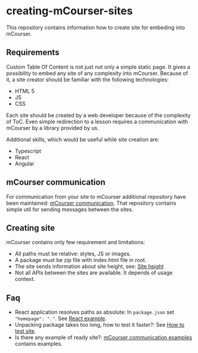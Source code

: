 # creating-mCourser-sites
This repository contains information how to create site for embeding into mCourser.

## Requirements
Custom Table Of Content is not just not only a simple static page. It gives a possibility to embed any site of any complexity into mCourser.
Because of it, a site creator should be familiar with the following technologies:
 * HTML 5
 * JS
 * CSS
 
Each site should be created by a web developer because of the complexity of ToC. 
Even simple redirection to a lesson requires a communication with mCourser by a library provided by us.

Additional skills, which would be useful while site creation are:
 * Typescript
 * React
 * Angular
 
## mCourser communication
For communication from your site to mCourser additional repository have been maintained: [mCourser communication](https://github.com/icplayer/mCourser-iframe-communication). That repository contains simple util for sending messages between the sites.

## Creating site
mCourser contains only few requirement and limitations: 
* All paths must be relative: styles, JS or images.
* A package must be zip file with index.html file in root.
* The site sends information about site height, see: [Site height](./pages/page-height.md)
* Not all APIs between the sites are available. It depends of usage context.


## Faq
* React application resolves paths as absolute: In `package.json` set `"homepage": "."`. See [React example](https://github.com/icplayer/mCourser-iframe-communication/blob/master/examples/react/package.json).
* Unpacking package takes too long, how to test it faster?: See [How to test site](./pages/test-site.md).
* Is there any example of ready site?: [mCourser communication examples](https://github.com/icplayer/mCourser-iframe-communication/tree/master/examples) contains examples.
